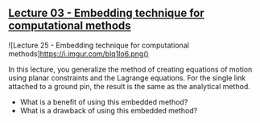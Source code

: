 ## [Lecture 03 - Embedding technique for computational methods](https://youtu.be/kuhtp8HlYnE)

![Lecture 25 - Embedding technique for computational methods]https://i.imgur.com/blq1Io6.png()

In this lecture, you generalize the method of creating equations of motion using planar constraints and the Lagrange equations. For the single link attached to a ground pin, the result is the same as the analytical method. 

- What is a benefit of using this embedded method?
- What is a drawback of using this embedded method?

